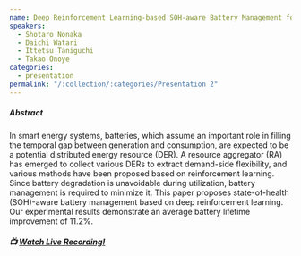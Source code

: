```yaml
---
name: Deep Reinforcement Learning-based SOH-aware Battery Management for DER Aggregation
speakers:
  - Shotaro Nonaka
  - Daichi Watari
  - Ittetsu Taniguchi
  - Takao Onoye
categories:
  - presentation
permalink: "/:collection/:categories/Presentation 2"
---
```


##### Abstract
In smart energy systems, batteries, which assume an important role in filling the temporal gap between generation and consumption, are expected to be a potential distributed energy resource (DER). A resource aggregator (RA) has emerged to collect various DERs to extract demand-side flexibility, and various methods have been proposed based on reinforcement learning. Since battery degradation is unavoidable during utilization, battery management is required to minimize it. This paper proposes state-of-health (SOH)-aware battery management based on deep reinforcement learning. Our experimental results demonstrate an average battery lifetime improvement of 11.2%.

##### :tv: [Watch Live Recording!](https://www.youtube.com/watch?v=u3g1HxZwh_s&t=4835s)